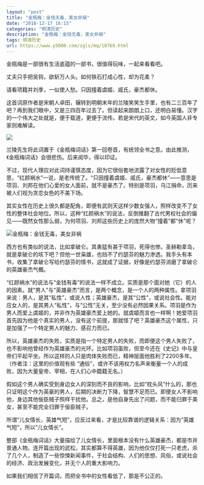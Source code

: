 ```yaml
---
layout: "post"
title: "金瓶梅：金钱无毒，美女非祸"
date: "2018-12-17 16:15"
categories: "明清历史"
description: "金瓶梅：金钱无毒，美女非祸"
tags: 明清历史
url: https://www.y5000.com/zgls/mq/10769.html
---
```






金瓶梅是一部很有生活底蕴的一部书，很值得玩味，一起来看看吧。

丈夫只手把吴钩，欲斩万人头。如何铁石打成心性，却为花柔？

请看项籍并刘季，一似使人愁。只因撞着虞姬、戚氏，豪杰都休。

这首词原作者是宋朝人卓田，辗转到明朝末年的兰陵笑笑生手里，也有二三百年了吧？再到我们眼中，又是三四百年过去了。但读起来朗朗上口，还明白易懂。汉字的一个伟大之处就是，便于载道，更便于流传。若是宋代的英文，如今英国人非专家则难解读。

![](https://img.y5000.com/uploads/allimg/170114/1GR46101-0.jpg)

兰陵先生将此词置于《金瓶梅词话》第一回卷首，有统领全书之意。由此推测，《金瓶梅词话》会很悲伤。后来阅毕，得以印证。

不过，现代人理应对此词持谨慎态度，因为它很俗套地流露了对女性的贬低意思，“红颜祸水”一说，是老传统了。“只因撞着虞姬、戚氏，豪杰都休”——意思是项羽、刘邦在他们心爱的女人面前，就不是豪杰了。特别是项羽，乌江捐命，历来被人们视为贪恋女色的不美下场。

其实女性在历史上很久都是配角，即便有武则天这样少数女强人，照样改变不了女性的整体社会地位。所以，这种“红颜祸水”的说法，反倒推翻了古代男权社会的偏见——既然女性那么弱，为何项羽、刘邦这些历史上的庞然大物“撞着”都“休”呢？

![金瓶梅：金钱无毒，美女非祸](/uploads/allimg/170114/6-1F1141G630459.JPG)

西方也有类似的说法，比如拿破仑。其勇猛有甚于项羽，死得也惨。圣赫勒拿岛，就是拿破仑的垓下吧？但他一世枭雄，也挡不了约瑟芬的魅力渗透。我手头有本书，收集了拿破仑写给约瑟芬的情书，这就成了证据，好像是约瑟芬消磨了拿破仑的英雄豪杰气概。

“红颜祸水”的说法与“金钱有毒”的说法一样不成立。实质是那个面对她（它）的人的因素。就“男人”与“英雄豪杰”而言，是两个概念，是一个人的两种属性。拿项羽来说：男人，是其“私性”，或说人性；英雄豪杰，是其“公性”，或说社会性。能对应女人的，是其男人“私性”，与“公性”无关，至少没有必然因果关系。项羽是作为男人而爱上虞姬的，并非作为英雄豪杰爱上她的。就虞姬而言也一样啊！她爱项羽首先因为他是个真实的男人，没有这个前提，那就怪了吧？英雄豪杰这个属性，只是加强了一个特定男人的魅力、感召力而已。

所以，英雄豪杰的失败，实质是指一个特定男人的失败，而即便这个男人失败了，也不影响他曾经作为英雄豪杰的光环。比如项羽虽败，但至今还在《史记》中与皇帝们平起平坐。所以这样的人只是肉体失败而已，精神层面他胜利了2200多年。（作者注：这里的价值观有些
“通俗”，或许不该用权力名声来衡量一个人的成败，因为大量皇帝、宰相，在人们心中籍籍无名。）

假如这个男人确实受到身边女人的深刻而不良的影响，比如“枕头风”什么的，那也只证明这个作为英豪的男人，后期的决断力下降，智慧不足而已。即便女人不影响他，身边其他佞臣贼子照样干扰他。总之，是他自身先出了问题，而不能归罪于美女，甚至不能完全归罪于佞臣贼子。

所谓“儿女情长，英雄气短”，应反过来看，才是比较靠谱的逻辑关系：因为“英雄气短”，所以“儿女情长”。

整部《金瓶梅词话》大量描绘了儿女情长，里面根本没有什么英雄豪杰，都是市井普通人物。连开篇出现的武松，其实都算不得英雄，因为他仅仅打死一只老虎，杀了几个人，制造了一些惊悚新闻事件，于社会结构、人们的思想、风俗，或说社会的经济、政治发展变化，并无个人的重大影响力。

如果我们相信了开篇词，而把全书中的女性看低了，那是不公正的。
